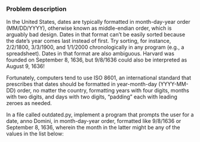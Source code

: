 ### Problem description

In the United States, dates are typically formatted in month-day-year order (MM/DD/YYYY), otherwise known as middle-endian order, which is arguably bad design. Dates in that format can’t be easily sorted because the date’s year comes last instead of first. Try sorting, for instance, 2/2/1800, 3/3/1900, and 1/1/2000 chronologically in any program (e.g., a spreadsheet). Dates in that format are also ambiguous. Harvard was founded on September 8, 1636, but 9/8/1636 could also be interpreted as August 9, 1636!

Fortunately, computers tend to use ISO 8601, an international standard that prescribes that dates should be formatted in year-month-day (YYYY-MM-DD) order, no matter the country, formatting years with four digits, months with two digits, and days with two digits, “padding” each with leading zeroes as needed.

In a file called outdated.py, implement a program that prompts the user for a date, anno Domini, in month-day-year order, formatted like 9/8/1636 or September 8, 1636, wherein the month in the latter might be any of the values in the list below:
